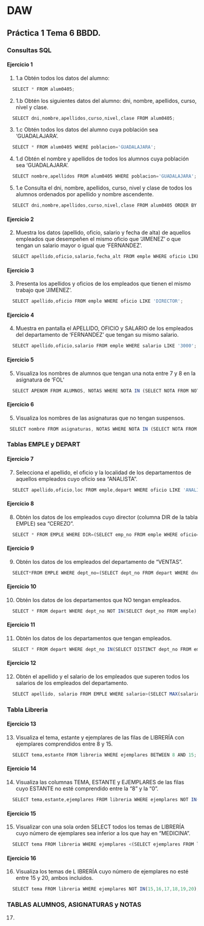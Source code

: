 # DAW

## Práctica 1 Tema 6 BBDD.

### Consultas SQL
#### Ejercicio 1
1. 1.a  Obtén todos los datos del alumno:
``` js
  SELECT * FROM alum0405;
```
2. 1.b Obtén los siguientes datos del alumno: dni, nombre, apellidos, curso, nivel y clase.
``` js
  SELECT dni,nombre,apellidos,curso,nivel,clase FROM alum0405;
```
3. 1.c Obtén todos los datos del alumno cuya población sea ‘GUADALAJARA’.
``` js
  SELECT * FROM alum0405 WHERE poblacion='GUADALAJARA';
```
4. 1.d Obtén el nombre y apellidos de todos los alumnos cuya población sea ‘GUADALAJARA’.
``` js
  SELECT nombre,apellidos FROM alum0405 WHERE poblacion='GUADALAJARA';
```
5. 1.e Consulta el dni, nombre, apellidos, curso, nivel y clase de todos los alumnos ordenados por apellido y nombre ascendente.
``` js
  SELECT dni,nombre,apellidos,curso,nivel,clase FROM alum0405 ORDER BY nombre,apellidos ASC;
```
#### Ejercicio 2
2. Muestra los datos (apellido, oficio, salario y fecha de alta) de aquellos empleados que desempeñen el mismo oficio que ‘JIMENEZ’ o que tengan un salario mayor o igual que ‘FERNANDEZ’.
``` js
  SELECT apellido,oficio,salario,fecha_alt FROM emple WHERE oficio LIKE 'DIRECTOR' OR salario >= '3000';
```
#### Ejercicio 3
3. Presenta los apellidos y oficios de los empleados que tienen el mismo trabajo que ‘JIMENEZ’.
``` js
  SELECT apellido,oficio FROM emple WHERE oficio LIKE 'DIRECTOR';
```
#### Ejercicio 4
4. Muestra en pantalla el APELLIDO, OFICIO y SALARIO de los empleados del departamento de ‘FERNANDEZ’ que tengan su mismo salario.
``` js
  SELECT apellido,oficio,salario FROM emple WHERE salario LIKE '3000';
```
#### Ejercicio 5
5. Visualiza los nombres de alumnos que tengan una nota entre 7 y 8 en la asignatura de ‘FOL’
``` js
  SELECT APENOM FROM ALUMNOS, NOTAS WHERE NOTA IN (SELECT NOTA FROM NOTAS WHERE COD IN (SELECT COD FROM ASIGNATURAS WHERE NOTA BETWEEN 7 AND 8)AND ALUMNOS.DNI=NOTAS.DNI)
```
#### Ejercicio 6
5. Visualiza los nombres de las asignaturas que no tengan suspensos.
``` js
 SELECT nombre FROM asignaturas, NOTAS WHERE NOTA IN (SELECT NOTA FROM NOTAS WHERE nota>5);
```
### Tablas EMPLE y DEPART
#### Ejercicio 7
7. Selecciona el apellido, el oficio y la localidad de los departamentos de aquellos empleados cuyo oficio sea “ANALISTA”.
``` js
  SELECT apellido,oficio,loc FROM emple,depart WHERE oficio LIKE 'ANALISTA';
```
#### Ejercicio 8
8. Obtén los datos de los empleados cuyo director (columna DIR de la tabla EMPLE) sea “CEREZO”.
``` js
  SELECT * FROM EMPLE WHERE DIR=(SELECT emp_no FROM emple WHERE oficio='DIRECTOR' AND apellido='CEREZO');
```
#### Ejercicio 9
9. Obtén los datos de los empleados del departamento de “VENTAS”.
``` js
  SELECT*FROM EMPLE WHERE dept_no=(SELECT dept_no FROM depart WHERE dnombre='VENTAS');
```
#### Ejercicio 10
10. Obtén los datos de los departamentos que NO tengan empleados.
``` js
  SELECT * FROM depart WHERE dept_no NOT IN(SELECT dept_no FROM emple);
```
#### Ejercicio 11
11. Obtén los datos de los departamentos que tengan empleados.
``` js
  SELECT * FROM depart WHERE dept_no IN(SELECT DISTINCT dept_no FROM emple);
```
#### Ejercicio 12
12. Obtén el apellido y el salario de los empleados que superen todos los salarios de los empleados del departamento.
``` js
  SELECT apellido, salario FROM EMPLE WHERE salario>(SELECT MAX(salario) FROM EMPLE WHERE dept_no=20)
```
### Tabla Libreria
#### Ejercicio 13
13. Visualiza el tema, estante y ejemplares de las filas de LIBRERÍA con ejemplares comprendidos entre 8 y 15.
``` js
  SELECT tema,estante FROM libreria WHERE ejemplares BETWEEN 8 AND 15;
```
#### Ejercicio 14
14. Visualiza  las  columnas  TEMA, ESTANTE  y  EJEMPLARES  de  las  filas  cuyo  ESTANTE  no  esté comprendido entre la “8” y la “0”.
``` js
  SELECT tema,estante,ejemplares FROM libreria WHERE ejemplares NOT IN(1,2,3,4,5,6,7,8);
```
#### Ejercicio 15
15. Visualizar  con  una  sola  orden  SELECT  todos  los  temas  de  LIBRERÍA  cuyo  número  de ejemplares sea inferior a los que hay en “MEDICINA”.
``` js
  SELECT tema FROM libreria WHERE ejemplares <(SELECT ejemplares FROM libreria WHERE tema='MEDICINA');
```
#### Ejercicio 16
16. Visualiza los temas de L IBRERÍA cuyo número de ejemplares no esté entre 15 y 20, ambos incluidos.
``` js
  SELECT tema FROM libreria WHERE ejemplares NOT IN(15,16,17,18,19,20);
```
### TABLAS ALUMNOS, ASIGNATURAS y NOTAS
17. 
